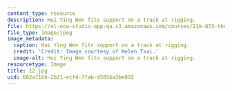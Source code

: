 ```yaml
---
content_type: resource
description: Hui Ying Wen fits support on a track at rigging.
file: https://ol-ocw-studio-app-qa.s3.amazonaws.com/courses/21m-873-theater-arts-topics-fall-2004-january-iap-2005/602a71bb2b21ecf47fabd5856a3be892_12.jpg
file_type: image/jpeg
image_metadata:
  caption: Hui Ying Wen fits support on a track at rigging.
  credit: 'Credit: Image courtesy of Helen Tsai.'
  image-alt: Hui Ying Wen fits support on a track at rigging.
resourcetype: Image
title: 12.jpg
uid: 602a71bb-2b21-ecf4-7fab-d5856a3be892
---
```


